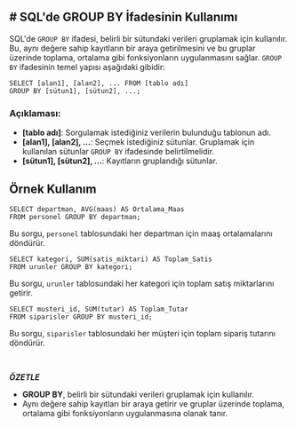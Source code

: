 ## **# SQL'de GROUP BY İfadesinin Kullanımı**

SQL'de `GROUP BY` ifadesi, belirli bir sütundaki verileri gruplamak için kullanılır. Bu, aynı değere sahip kayıtların bir araya getirilmesini ve bu gruplar üzerinde toplama, ortalama gibi fonksiyonların uygulanmasını sağlar. `GROUP BY` ifadesinin temel yapısı aşağıdaki gibidir:

```
SELECT [alan1], [alan2], ... FROM [tablo adı]
GROUP BY [sütun1], [sütun2], ...;
```

### Açıklaması:

- **[tablo adı]**: Sorgulamak istediğiniz verilerin bulunduğu tablonun adı.
- **[alan1], [alan2], ...**: Seçmek istediğiniz sütunlar. Gruplamak için kullanılan sütunlar `GROUP BY` ifadesinde belirtilmelidir.
- **[sütun1], [sütun2], ...**: Kayıtların gruplandığı sütunlar.

## Örnek Kullanım

```
SELECT departman, AVG(maas) AS Ortalama_Maas
FROM personel GROUP BY departman;
```

Bu sorgu, `personel` tablosundaki her departman için maaş ortalamalarını döndürür.

```
SELECT kategori, SUM(satis_miktari) AS Toplam_Satis
FROM urunler GROUP BY kategori;
```

Bu sorgu, `urunler` tablosundaki her kategori için toplam satış miktarlarını getirir.

```
SELECT musteri_id, SUM(tutar) AS Toplam_Tutar
FROM siparisler GROUP BY musteri_id;
```

Bu sorgu, `siparisler` tablosundaki her müşteri için toplam sipariş tutarını döndürür.

&nbsp;

**_ÖZETLE_**

- **GROUP BY**, belirli bir sütundaki verileri gruplamak için kullanılır.
- Aynı değere sahip kayıtları bir araya getirir ve gruplar üzerinde toplama, ortalama gibi fonksiyonların uygulanmasına olanak tanır.
